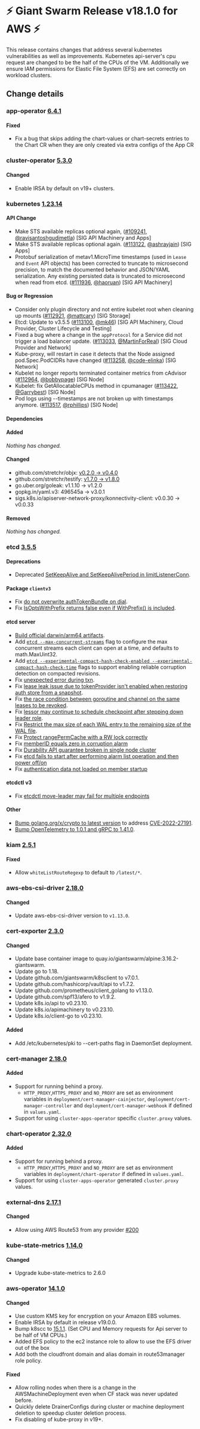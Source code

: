 # :zap: Giant Swarm Release v18.1.0 for AWS :zap:

 This release contains changes that address several kubernetes vulnerabilities as well as improvements. Kubernetes api-server's cpu request are changed to be the half of the CPUs of the VM. Additionally we ensure IAM permissions for Elastic File System (EFS) are set correctly on workload clusters. 

## Change details


### app-operator [6.4.1](https://github.com/giantswarm/app-operator/releases/tag/v6.4.1)

#### Fixed
- Fix a bug that skips adding the chart-values or chart-secrets entries to the Chart CR when they are only created via extra configs of the App CR



### cluster-operator [5.3.0](https://github.com/giantswarm/cluster-operator/releases/tag/v5.3.0)

#### Changed
- Enable IRSA by default on v19+ clusters.



### kubernetes [1.23.14](https://github.com/kubernetes/kubernetes/releases/tag/v1.23.14)

#### API Change
- Make STS available replicas optional again, ([#109241](https://github.com/kubernetes/kubernetes/pull/109241), [@ravisantoshgudimetla](https://github.com/ravisantoshgudimetla)) [SIG API Machinery and Apps]
- Make STS available replicas optional again. ([#113122](https://github.com/kubernetes/kubernetes/pull/113122), [@ashrayjain](https://github.com/ashrayjain)) [SIG Apps]
- Protobuf serialization of metav1.MicroTime timestamps (used in `Lease` and `Event` API objects) has been corrected to truncate to microsecond precision, to match the documented behavior and JSON/YAML serialization. Any existing persisted data is truncated to microsecond when read from etcd. ([#111936](https://github.com/kubernetes/kubernetes/pull/111936), [@haoruan](https://github.com/haoruan)) [SIG API Machinery]
#### Bug or Regression
- Consider only plugin directory and not entire kubelet root when cleaning up mounts ([#112921](https://github.com/kubernetes/kubernetes/pull/112921), [@mattcary](https://github.com/mattcary)) [SIG Storage]
- Etcd: Update to v3.5.5 ([#113100](https://github.com/kubernetes/kubernetes/pull/113100), [@mk46](https://github.com/mk46)) [SIG API Machinery, Cloud Provider, Cluster Lifecycle and Testing]
- Fixed a bug where a change in the `appProtocol` for a Service did not trigger a load balancer update. ([#113033](https://github.com/kubernetes/kubernetes/pull/113033), [@MartinForReal](https://github.com/MartinForReal)) [SIG Cloud Provider and Network]
- Kube-proxy, will restart in case it detects that the Node assigned pod.Spec.PodCIDRs have changed ([#113258](https://github.com/kubernetes/kubernetes/pull/113258), [@code-elinka](https://github.com/code-elinka)) [SIG Network]
- Kubelet no longer reports terminated container metrics from cAdvisor ([#112964](https://github.com/kubernetes/kubernetes/pull/112964), [@bobbypage](https://github.com/bobbypage)) [SIG Node]
- Kubelet: fix GetAllocatableCPUs method in cpumanager ([#113422](https://github.com/kubernetes/kubernetes/pull/113422), [@Garrybest](https://github.com/Garrybest)) [SIG Node]
- Pod logs using --timestamps are not broken up with timestamps anymore. ([#113517](https://github.com/kubernetes/kubernetes/pull/113517), [@rphillips](https://github.com/rphillips)) [SIG Node]
#### Dependencies
#### Added
_Nothing has changed._
#### Changed
- github.com/stretchr/objx: [v0.2.0 → v0.4.0](https://github.com/stretchr/objx/compare/v0.2.0...v0.4.0)
- github.com/stretchr/testify: [v1.7.0 → v1.8.0](https://github.com/stretchr/testify/compare/v1.7.0...v1.8.0)
- go.uber.org/goleak: v1.1.10 → v1.2.0
- gopkg.in/yaml.v3: 496545a → v3.0.1
- sigs.k8s.io/apiserver-network-proxy/konnectivity-client: v0.0.30 → v0.0.33
#### Removed
_Nothing has changed._



### etcd [3.5.5](https://github.com/etcd-io/etcd/releases/tag/v3.5.5)

#### Deprecations
- Deprecated [SetKeepAlive and SetKeepAlivePeriod in limitListenerConn](https://github.com/etcd-io/etcd/pull/14366).

#### Package `clientv3`
- Fix [do not overwrite authTokenBundle on dial](https://github.com/etcd-io/etcd/pull/14132).
- Fix [IsOptsWithPrefix returns false even if WithPrefix() is included](https://github.com/etcd-io/etcd/pull/14187).

#### etcd server
- [Build official darwin/arm64 artifacts](https://github.com/etcd-io/etcd/pull/14436).
- Add [`etcd --max-concurrent-streams`](https://github.com/etcd-io/etcd/pull/14219) flag to configure the max concurrent streams each client can open at a time, and defaults to math.MaxUint32.
- Add [`etcd --experimental-compact-hash-check-enabled --experimental-compact-hash-check-time`](https://github.com/etcd-io/etcd/issues/14039) flags to support enabling reliable corruption detection on compacted revisions.
- Fix [unexpected error during txn](https://github.com/etcd-io/etcd/issues/14110).
- Fix [lease leak issue due to tokenProvider isn't enabled when restoring auth store from a snapshot](https://github.com/etcd-io/etcd/pull/13205).
- Fix [the race condition between goroutine and channel on the same leases to be revoked](https://github.com/etcd-io/etcd/pull/14087).
- Fix [lessor may continue to schedule checkpoint after stepping down leader role](https://github.com/etcd-io/etcd/pull/14087).
- Fix [Restrict the max size of each WAL entry to the remaining size of the WAL file](https://github.com/etcd-io/etcd/pull/14127).
- Fix [Protect rangePermCache with a RW lock correctly](https://github.com/etcd-io/etcd/pull/14227)
- Fix [memberID equals zero in corruption alarm](https://github.com/etcd-io/etcd/pull/14272)
- Fix [Durability API guarantee broken in single node cluster](https://github.com/etcd-io/etcd/pull/14424)
- Fix [etcd fails to start after performing alarm list operation and then power off/on](https://github.com/etcd-io/etcd/pull/14429)
- Fix [authentication data not loaded on member startup](https://github.com/etcd-io/etcd/pull/14409)

#### etcdctl v3

- Fix [etcdctl move-leader may fail for multiple endpoints](https://github.com/etcd-io/etcd/pull/14434)


#### Other
- [Bump golang.org/x/crypto to latest version](https://github.com/etcd-io/etcd/pull/13996) to address [CVE-2022-27191](https://github.com/advisories/GHSA-8c26-wmh5-6g9v).
- [Bump OpenTelemetry to 1.0.1 and gRPC to 1.41.0](https://github.com/etcd-io/etcd/pull/14312).


### kiam [2.5.1](https://github.com/giantswarm/kiam-app/releases/tag/v2.5.1)

#### Fixed
- Allow `whiteListRouteRegexp` to default to `/latest/*`.



### aws-ebs-csi-driver [2.18.0](https://github.com/giantswarm/aws-ebs-csi-driver-app/releases/tag/v2.18.0)

#### Changed
- Update aws-ebs-csi-driver version to `v1.13.0`.



### cert-exporter [2.3.0](https://github.com/giantswarm/cert-exporter/releases/tag/v2.3.0)

#### Changed
- Update base container image to quay.io/giantswarm/alpine:3.16.2-giantswarm.
- Update go to 1.18.
- Update github.com/giantswarm/k8sclient to v7.0.1.
- Update github.com/hashicorp/vault/api to v1.7.2.
- Update github.com/prometheus/client_golang to v1.13.0.
- Update github.com/spf13/afero to v1.9.2.
- Update k8s.io/api to v0.23.10.
- Update k8s.io/apimachinery to v0.23.10.
- Update k8s.io/client-go to v0.23.10.
#### Added
- Add /etc/kubernetes/pki to --cert-paths flag in DaemonSet deployment.



### cert-manager [2.18.0](https://github.com/giantswarm/cert-manager-app/releases/tag/v2.18.0)

#### Added
- Support for running behind a proxy.
  - `HTTP_PROXY`,`HTTPS_PROXY` and `NO_PROXY` are set as environment variables in `deployment/cert-manager-cainjector`, `deployment/cert-manager-controller` and `deployment/cert-manager-webhook` if defined in `values.yaml`.
- Support for using `cluster-apps-operator` specific `cluster.proxy` values.



### chart-operator [2.32.0](https://github.com/giantswarm/chart-operator/releases/tag/v2.32.0)

#### Added
- Support for running behind a proxy.
  - `HTTP_PROXY`,`HTTPS_PROXY` and `NO_PROXY` are set as environment variables in `deployment/chart-operator` if defined in `values.yaml`.
- Support for using `cluster-apps-operator` generated `cluster.proxy` values.



### external-dns [2.17.1](https://github.com/giantswarm/external-dns-app/releases/tag/v2.17.1)

#### Changed
- Allow using AWS Route53 from any provider [#200](https://github.com/giantswarm/external-dns-app/pull/200)



### kube-state-metrics [1.14.0](https://github.com/giantswarm/kube-state-metrics-app/releases/tag/v1.14.0)

#### Changed
- Upgrade kube-state-metrics to 2.6.0



### aws-operator [14.1.0](https://github.com/giantswarm/aws-operator/releases/tag/v14.1.0)

#### Changed
- Use custom KMS key for encryption on your Amazon EBS volumes.
- Enable IRSA by default in release v19.0.0.
- Bump k8scc to [15.1.1](https://github.com/giantswarm/k8scloudconfig/blob/master/CHANGELOG.md#1511---2022-11-03). (Set CPU and Memory requests for Api server to be half of VM CPUs.)
- Added EFS policy to the ec2 instance role to allow to use the EFS driver out of the box
- Add both the cloudfront domain and alias domain in route53manager role policy.

#### Fixed
- Allow rolling nodes when there is a change in the AWSMachineDeployment even when CF stack was never updated before.
- Quickly delete DrainerConfigs during cluster or machine deployment deletion to speedup cluster deletion process.
- Fix disabling of kube-proxy in v19+.

